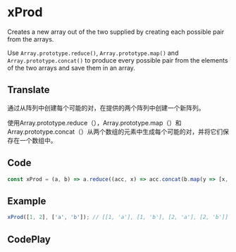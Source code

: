 # xProd

Creates a new array out of the two supplied by creating each possible pair from the arrays.

Use `Array.prototype.reduce()`, `Array.prototype.map()` and `Array.prototype.concat()` to produce every possible pair from the elements of the two arrays and save them in an array.

## Translate

通过从阵列中创建每个可能的对，在提供的两个阵列中创建一个新阵列。

使用Array.prototype.reduce（），Array.prototype.map（）和Array.prototype.concat（）从两个数组的元素中生成每个可能的对，并将它们保存在一个数组中。

## Code

```js
const xProd = (a, b) => a.reduce((acc, x) => acc.concat(b.map(y => [x, y])), []);
```

## Example

```js
xProd([1, 2], ['a', 'b']); // [[1, 'a'], [1, 'b'], [2, 'a'], [2, 'b']]
```

## CodePlay

<template>
  <code-play codeplay-id="" />
</template>
